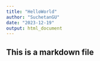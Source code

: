 ```yaml
---
title: "HelloWorld"
author: "SuchetanGU"
date: "2023-12-19"
output: html_document
---
```


## This is a markdown file